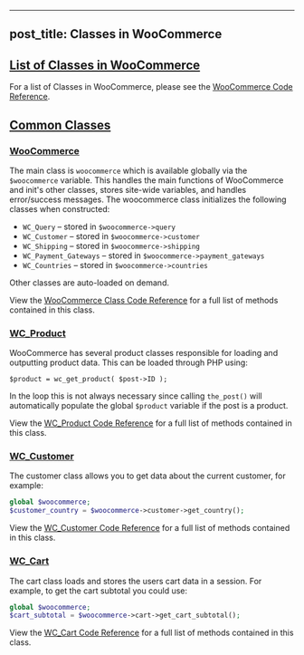 
---
post_title: Classes in WooCommerce
---

## [List of Classes in WooCommerce](https://github.com/woocommerce/woocommerce/blob/trunk/docs/extension-development/class-reference#section-1)

For a list of Classes in WooCommerce, please see the [WooCommerce Code Reference](https://woocommerce.github.io/code-reference/packages/WooCommerce-Classes.html).

## [Common Classes](https://github.com/woocommerce/woocommerce/blob/trunk/docs/extension-development/class-reference#section-2)

### [WooCommerce](https://github.com/woocommerce/woocommerce/blob/trunk/docs/extension-development/class-reference#section-3)

The main class is `woocommerce` which is available globally via the `$woocommerce` variable. This handles the main functions of WooCommerce and init's other classes, stores site-wide variables, and handles error/success messages. The woocommerce class initializes the following classes when constructed:

-   `WC_Query` – stored in `$woocommerce->query`
-   `WC_Customer` – stored in `$woocommerce->customer`
-   `WC_Shipping` – stored in `$woocommerce->shipping`
-   `WC_Payment_Gateways` – stored in `$woocommerce->payment_gateways`
-   `WC_Countries` – stored in `$woocommerce->countries`

Other classes are auto-loaded on demand.

View the [WooCommerce Class Code Reference](https://woocommerce.github.io/code-reference/classes/WooCommerce.html) for a full list of methods contained in this class.

### [WC_Product](https://github.com/woocommerce/woocommerce/blob/trunk/docs/extension-development/class-reference#section-4)

WooCommerce has several product classes responsible for loading and outputting product data. This can be loaded through PHP using:

`$product = wc_get_product( $post->ID );`

In the loop this is not always necessary since calling  `the_post()` will automatically populate the global  `$product` variable if the post is a product.

View the [WC_Product Code Reference](https://woocommerce.github.io/code-reference/classes/WC-Product.html) for a full list of methods contained in this class.

### [WC_Customer](https://github.com/woocommerce/woocommerce/blob/trunk/docs/extension-development/class-reference#section-5)

The customer class allows you to get data about the current customer, for example:

```php
global $woocommerce;
$customer_country = $woocommerce->customer->get_country();
```

View the [WC_Customer Code Reference](https://woocommerce.github.io/code-reference/classes/WC-Customer.html) for a full list of methods contained in this class.

### [WC_Cart](https://github.com/woocommerce/woocommerce/blob/trunk/docs/extension-development/class-reference#section-6)

The cart class loads and stores the users cart data in a session. For example, to get the cart subtotal you could use:

```php
global $woocommerce;
$cart_subtotal = $woocommerce->cart->get_cart_subtotal();
```

View the [WC_Cart Code Reference](https://woocommerce.github.io/code-reference/classes/WC-Cart.html) for a full list of methods contained in this class.
